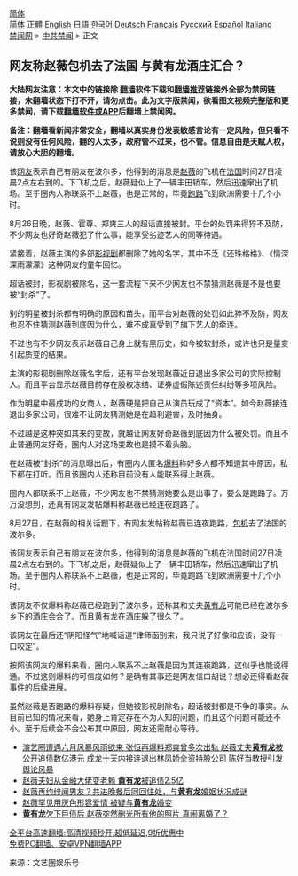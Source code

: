  <!-- 面包屑导航 --> <div class="breadcrumb"><!-- GTranslate: https://gtranslate.io/ -->  <div class="switcher notranslate">  <div class="selected">  <a href="#" onclick="return false;"> 简体</a>  </div>  <div class="option">  <a href="https://www.bannedbook.org" onclick="doGTranslate('zh-CN|zh-CN');jQuery('div.switcher div.selected a').html(jQuery(this).html());return false;" title="简体中文" class="nturl selected"> 简体</a>  <a href="https://www.bannedbook.org/zh-tw/" onclick="doGTranslate('zh-CN|zh-TW');jQuery('div.switcher div.selected a').html(jQuery(this).html());return false;" title="繁體中文" class="nturl"> 正體</a>  <a href="https://www.bannedbook.org/en/" onclick="doGTranslate('zh-CN|en');jQuery('div.switcher div.selected a').html(jQuery(this).html());return false;" title="English" class="nturl"> English</a>  <a href="https://www.bannedbook.org/ja/" onclick="doGTranslate('zh-CN|ja');jQuery('div.switcher div.selected a').html(jQuery(this).html());return false;" title="日本語" class="nturl"> 日語</a>  <a href="https://www.bannedbook.org/ko/" onclick="doGTranslate('zh-CN|ko');jQuery('div.switcher div.selected a').html(jQuery(this).html());return false;" title="한국어" class="nturl"> 한국어</a>  <a href="https://www.bannedbook.org/de/" onclick="doGTranslate('zh-CN|de');jQuery('div.switcher div.selected a').html(jQuery(this).html());return false;" title="Deutsch" class="nturl"> Deutsch</a>  <a href="https://www.bannedbook.org/fr/" onclick="doGTranslate('zh-CN|fr');jQuery('div.switcher div.selected a').html(jQuery(this).html());return false;" title="Français" class="nturl"> Français</a>  <a href="https://www.bannedbook.org/ru/" onclick="doGTranslate('zh-CN|ru');jQuery('div.switcher div.selected a').html(jQuery(this).html());return false;" title="Русский" class="nturl"> Русский</a>  <a href="https://www.bannedbook.org/es/" onclick="doGTranslate('zh-CN|es');jQuery('div.switcher div.selected a').html(jQuery(this).html());return false;" title="Español" class="nturl"> Español</a>  <a href="https://www.bannedbook.org/it/" onclick="doGTranslate('zh-CN|it');jQuery('div.switcher div.selected a').html(jQuery(this).html());return false;" title="Italiano" class="nturl"> Italiano</a>  </div>  </div>      <div class='breadcrumb-sub'><!-- Breadcrumb NavXT 6.3.0 --> <a href="https://www.bannedbook.org/" class="home">禁闻网</a> &gt; <a href="https://www.bannedbook.org/bnews/cbnews/" class="category">中共禁闻</a> &gt; 正文</div></div><h2>网友称赵薇包机去了法国 与黄有龙酒庄汇合？</h2> <p class="notice"><b>大陆网友注意：本文中的链接除 <a href="https://github.com/bannedbook/fanqiang" >翻墙</a>软件下载和<a href="https://github.com/killgcd/justmysocks/blob/master/README.md">翻墙推荐</a>链接外全部为禁网链接，未翻墙状态下打不开，请勿点击。此为文字版禁闻，欲看图文视频完整版和更多禁闻，请下载<a href="https://github.com/bannedbook/fanqiang">翻墙软件或APP</a>后翻墙上禁闻网。</p><p>备注：翻墙看新闻非常安全，翻墙以真实身份发表敏感言论有一定风险，但只看不说则没有任何风险，翻的人太多，政府管不过来，也不管。信息自由是天赋人权，请放心大胆的翻墙。</b></p>  <div class="entry"> <p id="summary">该<a href="https://www.bannedbook.org/bnews/tag/%e7%bd%91%e5%8f%8b/" class="st_tag internal_tag" rel="tag" title="标签 网友 下的日志">网友</a>表示自己有朋友在波尔多，他得到的消息是<a href="https://www.bannedbook.org/bnews/tag/%e8%b5%b5%e8%96%87/" class="st_tag internal_tag" rel="tag" title="标签 赵薇 下的日志">赵薇</a>的飞机在<a href="https://www.bannedbook.org/bnews/tag/%e6%b3%95%e5%9b%bd/" class="st_tag internal_tag" rel="tag" title="标签 法国 下的日志">法国</a>时间27日凌晨2点左右到的。下飞机之后，赵薇疑似上了一辆丰田轿车，然后迅速窜出了机场。至于圈内人称联系不上赵薇，也是正常的，毕竟<a href="https://www.bannedbook.org/bnews/tag/%E8%B7%91%E8%B7%AF/" class="st_tag internal_tag" rel="tag" title="标签 跑路 下的日志">跑路</a>飞到欧洲需要十几个小时。</p> <p id="conimg">8月26日晚，赵薇、霍尊、郑爽三人的超话直接被封。平台的处罚来得猝不及防，不少网友也好奇赵薇犯了什么事，能享受劣迹艺人的同等待遇。</p> <p>紧接着，赵薇主演的多部<a href="https://www.bannedbook.org/bnews/tag/%E5%BD%B1%E8%A7%86%E5%89%A7/" class="st_tag internal_tag" rel="tag" title="标签 影视剧 下的日志">影视剧</a>都删除了她的名字，其中不乏《还珠格格》、《情深深雨濛濛》这种网友的童年回忆。</p> <p>超话被封，影视剧被除名，这一套流程下来不少网友也不禁猜测赵薇是不是也要被“封杀”了。</p>  <p>别的明星被封杀都有明确的原因和苗头，而平台对赵薇的处罚如此猝不及防，网友也忍不住猜测赵薇到底因为什么，难不成真受到了旗下艺人的牵连。</p> <p>不过也有不少网友表示赵薇自己身上就有黑历史，如今被软封杀，或许也只是量变引起质变的结果。</p> <p>主演的影视剧删除赵薇名字后，还有平台发现赵薇近日退出多家公司的实际控制人。而且平台显示赵薇目前存在股权冻结、证券虚假陈述责任纠纷等多项风险。</p> <p>作为明星中最成功的女商人，赵薇硬是把自己从演员玩成了“资本”。如今赵薇接连退出多家公司，很难不让网友猜测她是在趋利避害，及时抽身。</p>  <p>不过越是这种突如其来的变故，就越让网友好奇赵薇到底因为什么被处罚。而且不止普通网友好奇，圈内人对这场变故也是摸不着头脑。</p> <p>在赵薇被“封杀”的消息曝出后，有圈内人匿名<a href="https://www.bannedbook.org/bnews/tag/%E7%88%86%E6%96%99/" class="st_tag internal_tag" rel="tag" title="标签 爆料 下的日志">爆料</a>称好多人都不知道其中原因，私下都在打听。而且该圈内人还称目前没有人能联系得上赵薇。</p> <p>圈内人都联系不上赵薇，不少网友也不禁猜测她要么是出事了，要么是跑路了。万万没想到，还真有网友发帖爆料称赵薇已经连夜跑路了。</p> <p>8月27日，在赵薇的相关话题下，有网友发帖称赵薇已连夜跑路，<a href="https://www.bannedbook.org/bnews/tag/%E5%8C%85%E6%9C%BA/" class="st_tag internal_tag" rel="tag" title="标签 包机 下的日志">包机</a>去了法国的波尔多。</p>  <p>该网友表示自己有朋友在波尔多，他得到的消息是赵薇的飞机在法国时间27日凌晨2点左右到的。下飞机之后，赵薇疑似上了一辆丰田轿车，然后迅速窜出了机场。至于圈内人称联系不上赵薇，也是正常的，毕竟跑路飞到欧洲需要十几个小时。</p> <p>该网友不仅爆料称赵薇已经跑到了波尔多，还称其和丈夫<a href="https://www.bannedbook.org/bnews/tag/%e9%bb%84%e6%9c%89%e9%be%99/" class="st_tag internal_tag" rel="tag" title="标签 黄有龙 下的日志">黄有龙</a>可能已经在波尔多乡下的<a href="https://www.bannedbook.org/bnews/tag/%E9%85%92%E5%BA%84/" class="st_tag internal_tag" rel="tag" title="标签 酒庄 下的日志">酒庄</a>会合了。而且黄有龙在酒庄躲了很久了。</p> <p>该网友在最后还“阴阳怪气”地喊话道“律师函别来，我只说了好像和应该，没有一口咬定”。</p> <p>按照该网友的爆料来看，圈内人联系不上赵薇是因为其连夜跑路，这似乎也能说得通。不过这则爆料的可信度如何？是确有其事还是网友信口胡说？想必还得看赵薇事件的后续进展。</p>  <p>虽然赵薇是否跑路的爆料存疑，但她被影视剧除名，超话被封都是不争的事实。从目前已知的情况来看，她身上肯定存在不为人知的问题，而且这个问题可能还不小。至于后续会不会公布其中原因，网友还需耐心等待。</p> <ul class='op-related-articles' title='相关阅读'> <li><a href='https://www.bannedbook.org/bnews/comments/20210630/1577249.html' target='_blank'>演艺圈遭遇六月风暴风雨欲来 张恒再爆料郑爽曾多次出轨 赵薇丈夫<b>黄有龙</b>被公开追债数亿港元 成龙十天内接连退出林凤娇全资持股公司 陈好当教授引发舆论风暴</a></li> <li><a href='https://www.bannedbook.org/bnews/cnnews/20210629/1576945.html' target='_blank'>赵薇夫妇从金融大佬变老赖 <b>黄有龙</b>被追债2.5亿</a></li> <li><a href='https://www.bannedbook.org/bnews/yule/20210325/1512068.html' target='_blank'>赵薇再约绯闻男友？共进晚餐后同回住处，与<b>黄有龙</b>婚姻状况成谜</a></li> <li><a href='https://www.bannedbook.org/bnews/cbnews/20201221/1452108.html' target='_blank'>赵薇罕见用灰色形容爱情 被疑与<b>黄有龙</b>婚变</a></li> <li><a href='https://www.bannedbook.org/bnews/yule/20200704/1355466.html' target='_blank'><b>黄有龙</b>欠下巨债后 赵薇突然删光所有他的照片 真闹离婚了？</a></li> </ul> <p class="texttj"> <a href="https://github.com/bannedbook/fanqiang/wiki/V2ray%E6%9C%BA%E5%9C%BA" target="_blank">全平台高速翻墙:高清视频秒开,超低延迟,9折优惠中</a><br/> <a href="https://github.com/bannedbook/fanqiang/wiki/%E7%A6%81%E9%97%BB%E7%BD%91%E5%AE%89%E5%8D%93%E7%BF%BB%E5%A2%99%E6%96%B0%E9%97%BBAPP" target="_blank">免费PC翻墙、安卓VPN翻墙APP</a></p><p> 来源：文艺圈娱乐号 </p><a name='sharetosocial'></a>  <div style="margin-bottom:5px;padding-bottom:5px;clear:both"> <div id="archive-pix-1" class="banner-ads"> <!-- AuctionX Display platform tag START --> <div id="26318x728x90x621x_ADSLOT2" clicktrack="%%CLICK_URL_ESC%%"></div> <!-- AuctionX Display platform tag END --> </div> <div id="archive-pix-2" class="banner-ads"> <!-- AuctionX Display platform tag START --> <div id="26315x300x250x621x_ADSLOT2" clicktrack="%%CLICK_URL_ESC%%"></div> <!-- AuctionX Display platform tag END --> </div> </div>  <div id="archive-pix-1" class="banner-ads"> <!-- AuctionX Display platform tag START --> <div id="26318x728x90x621x_ADSLOT3" clicktrack="%%CLICK_URL_ESC%%"></div> <!-- AuctionX Display platform tag END --> </div> </div><!--END ENTRY--> 